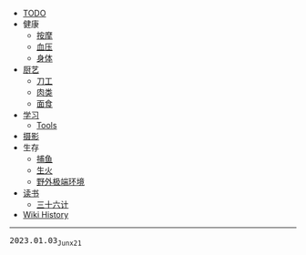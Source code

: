 - [TODO](/TODO)
- 健康
  - [按摩](/0094_健康_按摩)
  - [血压](/0088_健康_血压)
  - [身体](/0087_健康_身体)
- [厨艺](/0084_厨艺)
  - [刀工](/0085_厨艺_刀工)
  - [肉类](/0086_厨艺_肉类)
  - [面食](/0079_厨艺_面食)
- [学习](/0082_学习)
  - [Tools](/0083_学习_Tools)
- [摄影](/0089_摄影)
- 生存
  - [捕鱼](/0073_生存_捕鱼)
  - [生火](/0093_生存_生火)
  - [野外极端环境](/0072_生存_野外极端环境)
- [读书](/0095_读书)
  - [三十六计](/0081_读书_三十六计)
- [Wiki History](/hist)

---
<kbd>2023.01.03<sub>Junx21</sub></kbd>
